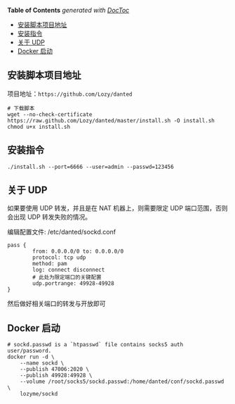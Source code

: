 <!-- START doctoc generated TOC please keep comment here to allow auto update -->
<!-- DON'T EDIT THIS SECTION, INSTEAD RE-RUN doctoc TO UPDATE -->
**Table of Contents**  *generated with [DocToc](https://github.com/thlorenz/doctoc)*

- [安装脚本项目地址](#%E5%AE%89%E8%A3%85%E8%84%9A%E6%9C%AC%E9%A1%B9%E7%9B%AE%E5%9C%B0%E5%9D%80)
- [安装指令](#%E5%AE%89%E8%A3%85%E6%8C%87%E4%BB%A4)
- [关于 UDP](#%E5%85%B3%E4%BA%8E-udp)
- [Docker 启动](#docker-%E5%90%AF%E5%8A%A8)

<!-- END doctoc generated TOC please keep comment here to allow auto update -->

## 安装脚本项目地址

项目地址：`https://github.com/Lozy/danted`

```
# 下载脚本
wget --no-check-certificate https://raw.github.com/Lozy/danted/master/install.sh -O install.sh
chmod u+x install.sh
```

## 安装指令

```
./install.sh --port=6666 --user=admin --passwd=123456
```

## 关于 UDP

如果要使用 UDP 转发，并且是在 NAT 机器上，则需要限定 UDP 端口范围，否则会出现 UDP 转发失败的情况。

编辑配置文件: /etc/danted/sockd.conf

```
pass {
        from: 0.0.0.0/0 to: 0.0.0.0/0
        protocol: tcp udp
        method: pam
        log: connect disconnect
        # 此处为限定端口的关键配置
        udp.portrange: 49928-49928
}
```

然后做好相关端口的转发与开放即可

## Docker 启动

~~~
# sockd.passwd is a `htpasswd` file contains socks5 auth user/password. 
docker run -d \
    --name sockd \
    --publish 47006:2020 \
    --publish 49928:49928 \
    --volume /root/socks5/sockd.passwd:/home/danted/conf/sockd.passwd \
    lozyme/sockd
~~~